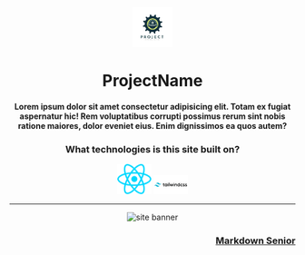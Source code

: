 <div align=center>

<img src="./public/project-gear-safety-helmet-logo-template-design-for-brand-or-company-and-other-vector.jpg" title="" alt="project logo" width="70px">

# ProjectName

<!-- Site Info -->
#### Lorem ipsum dolor sit amet consectetur adipisicing elit. Totam ex fugiat aspernatur hic! Rem voluptatibus corrupti possimus rerum sint nobis ratione maiores, dolor eveniet eius. Enim dignissimos ea quos autem? 

### What technologies is this site built on?

<img src="./public/react.svg" alt="technology" width="60px">
<img src="./public/tailwind-css-logo-vector.png" alt="technology" width="60px">

---

<!-- BANNER  -->
<img src= "./.github/" alt="site banner">

</div>

<div align="right">

### [Markdown Senior](https://github.com/jasurhaydarovcode)

</div>